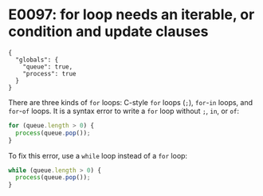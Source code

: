 # E0097: for loop needs an iterable, or condition and update clauses

```config-for-examples
{
  "globals": {
    "queue": true,
    "process": true
  }
}
```

There are three kinds of `for` loops: C-style `for` loops (`;`), `for`-`in`
loops, and `for`-`of` loops. It is a syntax error to write a `for` loop without
`;`, `in`, or `of`:

```javascript
for (queue.length > 0) {
  process(queue.pop());
}
```

To fix this error, use a `while` loop instead of a `for` loop:

```javascript
while (queue.length > 0) {
  process(queue.pop());
}
```
